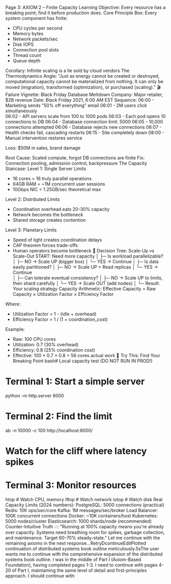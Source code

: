 Page 3: AXIOM 2 – Finite Capacity
Learning Objective: Every resource has a breaking point; find it before production does.
Core Principle Box:
Every system component has finite:
- CPU cycles per second
- Memory bytes
- Network packets/sec  
- Disk IOPS
- Connection pool slots
- Thread count
- Queue depth

Corollary: Infinite scaling is a lie sold by cloud vendors
The Thermodynamics Angle:
"Just as energy cannot be created or destroyed, computational capacity cannot be materialized from nothing. It can only be moved (migration), transformed (optimization), or purchased (scaling)."
🎬 Failure Vignette: Black Friday Database Meltdown
Company: Major retailer, $2B revenue
Date: Black Friday 2021, 6:00 AM EST
Sequence:
  06:00 - Marketing sends "50% off everything" email
  06:01 - 2M users click simultaneously  
  06:02 - API servers scale from 100 to 1000 pods
  06:03 - Each pod opens 10 connections to DB
  06:04 - Database connection limit: 5000
  06:05 - 10,000 connections attempted
  06:06 - Database rejects new connections
  06:07 - Health checks fail, cascading restarts
  06:15 - Site completely down
  08:00 - Manual intervention restores service
  
Loss: $50M in sales, brand damage

Root Cause: Scaled compute, forgot DB connections are finite
Fix: Connection pooling, admission control, backpressure
The Capacity Staircase:
Level 1: Single Server Limits
  - 16 cores = 16 truly parallel operations
  - 64GB RAM = ~1M concurrent user sessions
  - 10Gbps NIC = 1.25GB/sec theoretical max
  
Level 2: Distributed Limits  
  - Coordination overhead eats 20-30% capacity
  - Network becomes the bottleneck
  - Shared storage creates contention
  
Level 3: Planetary Limits
  - Speed of light creates coordination delays
  - CAP theorem forces trade-offs
  - Human operators become bottleneck
🎯 Decision Tree: Scale-Up vs Scale-Out
START: Need more capacity
  │
  ├─ Is workload parallelizable?
  │   ├─ NO → Scale UP (bigger box)
  │   └─ YES → Continue
  │
  ├─ Is data easily partitioned?
  │   ├─ NO → Scale UP + Read replicas
  │   └─ YES → Continue  
  │
  ├─ Can tolerate eventual consistency?
  │   ├─ NO → Scale UP to limits, then shard carefully
  │   └─ YES → Scale OUT (add nodes)
  │
  └─ Result: Your scaling strategy
Capacity Arithmetic:
Effective Capacity = Raw Capacity × Utilization Factor × Efficiency Factor

Where:
- Utilization Factor = 1 - (idle + overhead)
- Efficiency Factor = 1 / (1 + coordination_cost)

Example:
- Raw: 100 CPU cores
- Utilization: 0.7 (30% overhead)
- Efficiency: 0.8 (25% coordination cost)
- Effective: 100 × 0.7 × 0.8 = 56 cores actual work
🔧 Try This: Find Your Breaking Point
bash# Local capacity test (DO NOT RUN IN PROD!)
# Terminal 1: Start a simple server
python -m http.server 8000

# Terminal 2: Find the limit
ab -n 10000 -c 100 http://localhost:8000/
# Watch for the cliff where latency spikes

# Terminal 3: Monitor resources
htop  # Watch CPU, memory
iftop # Watch network
iotop # Watch disk
Real Capacity Limits (2024 numbers):
PostgreSQL:      5000 connections (practical)
Redis:           10K ops/sec/core
Kafka:           1M messages/sec/broker
Load Balancer:   100K concurrent connections
Docker:          ~10K containers/host
Kubernetes:      5000 nodes/cluster
Elasticsearch:   1000 shards/node (recommended)
Counter-Intuitive Truth 💡:
"Running at 100% capacity means you're already over capacity. Systems need breathing room for spikes, garbage collection, and maintenance. Target 60-70% steady-state."
Let me continue with the remaining axioms in the next response...RetryDcontinueEditPlotted continuation of distributed systems book outline meticulously.5sThe user wants me to continue with the comprehensive expansion of the distributed systems book outline. I was in the middle of Part I (Axiom-Based Foundation), having completed pages 1-3. I need to continue with pages 4-20 of Part I, maintaining the same level of detail and first-principles approach.
I should continue with:
